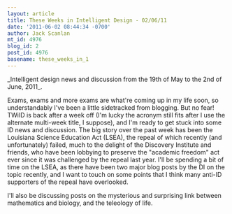 ```yaml
---
layout: article
title: These Weeks in Intelligent Design - 02/06/11
date: '2011-06-02 08:44:34 -0700'
author: Jack Scanlan
mt_id: 4976
blog_id: 2
post_id: 4976
basename: these_weeks_in_1
---
```

<p>_Intelligent design news and discussion from the 19th of May to the 2nd of June, 2011_.</p>


<p>Exams, exams and more exams are what're coming up in my life soon, so understandably I've been a little sidetracked from blogging. But no fear! TWiID is back after a week off (I'm lucky the acronym still fits after I use the alternate multi-week title, I suppose), and I'm ready to get stuck into some ID news and discussion. The big story over the past week has been the Louisiana Science Education Act (LSEA), the repeal of which recently (and unfortunately) failed, much to the delight of the Discovery Institute and friends, who have been lobbying to preserve the "academic freedom" act ever since it was challenged by the repeal last year. I'll be spending a bit of time on the LSEA, as there have been two major blog posts by the DI on the topic recently, and I want to touch on some points that I think many anti-ID supporters of the repeal have overlooked.</p>


<p>I'll also be discussing posts on the mysterious and surprising link between mathematics and biology, and the teleology of life.</p>
